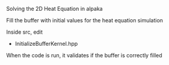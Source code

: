 Solving the 2D Heat Equation in alpaka

Fill the buffer with initial values for the heat equation simulation

Inside src, edit
- InitializeBufferKernel.hpp

When the code is run, it validates if the buffer is correctly filled
